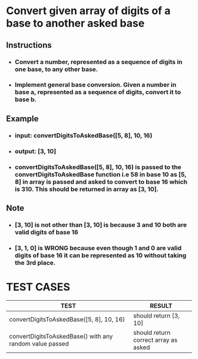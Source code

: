 # Convert given array of digits of a base to another asked base

## Instructions

- ### Convert a number, represented as a sequence of digits in one base, to any other base.

- ### Implement general base conversion. Given a number in base a, represented as a sequence of digits, convert it to base b.

## Example

- ### input: convertDigitsToAskedBase([5, 8], 10, 16)
- ### output: [3, 10]
- ### convertDigitsToAskedBase([5, 8], 10, 16) is passed to the convertDigitsToAskedBase function i.e 58 in base 10 as [5, 8] in array is passed and asked to convert to base 16 which is 310. This should be returned in array as [3, 10].

## Note

- ### [3, 10] is not other than [3, 10] is because 3 and 10 both are valid digits of base 16

- ### [3, 1, 0] is WRONG because even though 1 and 0 are valid digits of base 16 it can be represented as 10 without taking the 3rd place.

# TEST CASES

| TEST                                                    | RESULT                               |
| ------------------------------------------------------- | ------------------------------------ |
| convertDigitsToAskedBase([5, 8], 10, 16)                | should return [3, 10]                |
| convertDigitsToAskedBase() with any random value passed | should return correct array as asked |
